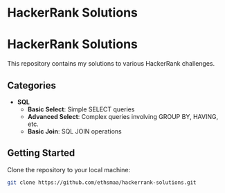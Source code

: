 # HackerRank Solutions
# HackerRank Solutions

This repository contains my solutions to various HackerRank challenges.

## Categories

- **SQL**
  - **Basic Select**: Simple SELECT queries
  - **Advanced Select**: Complex queries involving GROUP BY, HAVING, etc.
  - **Basic Join**: SQL JOIN operations


## Getting Started
Clone the repository to your local machine:
```bash
git clone https://github.com/ethsmaa/hackerrank-solutions.git
